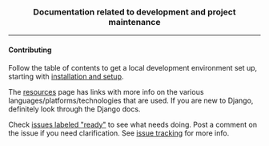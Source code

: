 <h3 align="center">Documentation related to development and project maintenance</h3>

---

#### Contributing

Follow the table of contents to get a local development environment set up, starting with [installation and setup](getting-started/installation-and-setup.md).

The [resources](resources.md) page has links with more info on the various languages/platforms/technologies that are used. If you are new to Django, definitely look through the Django docs.

Check [issues labeled "ready"](https://github.com/aisapatino/sjfnw/labels/ready) to see what needs doing. Post a comment on the issue if you need clarification. See [issue tracking](workflow/issue-tracking.md) for more info.
